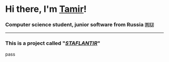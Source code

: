 # Hi there, I'm [Tamir](https://vk.com/ceolantir)!
### Computer science student, junior software from Russia 🇷🇺
____
### This is a project called "***[STAFLANTIR](https://www.youtube.com/watch?v=dQw4w9WgXcQ)***"

pass
